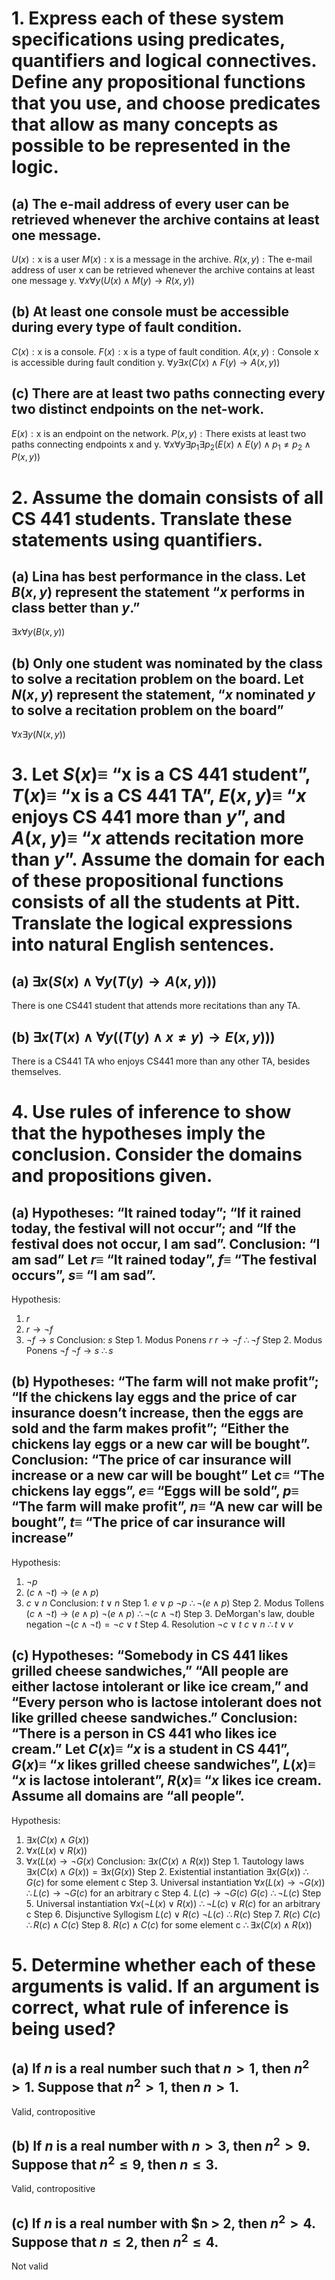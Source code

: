 # 1. Express each of these system specifications using predicates, quantifiers and logical connectives. Define any propositional functions that you use, and choose predicates that allow as many concepts as possible to be represented in the logic.
## (a) The e-mail address of every user can be retrieved whenever the archive contains at least one message.
$U(x):\text{x is a user}$
$M(x):\text{x is a message in the archive.}$
$R(x,y):\text{The e-mail address of user x can be retrieved whenever the archive contains at least one message y.}$
$\forall{x}\forall{y}(U(x)\land M(y)\rightarrow R(x,y))$
## (b) At least one console must be accessible during every type of fault condition.
$C(x):\text{x is a console.}$
$F(x):\text{x is a type of fault condition.}$
$A(x,y):\text{Console x is accessible during fault condition y.}$
$\forall{y}\exists{x}(C(x)\land F(y)\rightarrow A(x,y))$
## (c) There are at least two paths connecting every two distinct endpoints on the net-work.
$E(x):\text{x is an endpoint on the network.}$
$P(x,y):\text{There exists at least two paths connecting endpoints x and y.}$
$\forall{x}\forall{y}\exists{p_{1}}\exists{p_{2}}(E(x)\land E(y)\land p_{1}\neq p_{2}\land P(x,y))$
# 2. Assume the domain consists of all CS 441 students. Translate these statements using quantifiers.
## (a) Lina has best performance in the class. Let $B(x, y)$ represent the statement “$x$ performs in class better than $y$.”
$\exists{x}\forall{y}(B(x,y))$
## (b) Only one student was nominated by the class to solve a recitation problem on the board. Let $N(x, y)$ represent the statement, “$x$ nominated $y$ to solve a recitation problem on the board”
$\forall{x}\exists{y}(N(x,y))$
# 3. Let $S(x) \equiv$ “x is a CS 441 student”, $T(x) \equiv$ “x is a CS 441 TA”, $E(x, y) \equiv$ “$x$ enjoys CS 441 more than $y$”, and $A(x, y) \equiv$ “$x$ attends recitation more than $y$”. Assume the domain for each of these propositional functions consists of all the students at Pitt. Translate the logical expressions into natural English sentences.
## (a) $\exists{x}(S(x) \land \forall{y}(T(y) \rightarrow A(x, y)))$
There is one CS441 student that attends more recitations than any TA.
## (b) $\exists{x}(T(x) \land \forall{y}((T(y) \land x\neq y) \rightarrow E(x, y)))$
There is a CS441 TA who enjoys CS441 more than any other TA, besides themselves.
# 4. Use rules of inference to show that the hypotheses imply the conclusion. Consider the domains and propositions given.
## (a) Hypotheses: “It rained today”; “If it rained today, the festival will not occur”; and “If the festival does not occur, I am sad”. Conclusion: “I am sad” Let $r \equiv$ “It rained today”, $f \equiv$ “The festival occurs”, $s \equiv$ “I am sad”.
Hypothesis:
1. $r$
2. $r\rightarrow \neg{f}$
3. $\neg{f}\rightarrow s$
Conclusion:
$s$
Step 1. Modus Ponens
$r$
$r\rightarrow \neg{f}$
$\therefore \neg{f}$
Step 2. Modus Ponens
$\neg{f}$
$\neg{f}\rightarrow s$
$\therefore s$
## (b) Hypotheses: “The farm will not make profit”; “If the chickens lay eggs and the price of car insurance doesn’t increase, then the eggs are sold and the farm makes profit”; “Either the chickens lay eggs or a new car will be bought”. Conclusion: “The price of car insurance will increase or a new car will be bought” Let $c \equiv$ “The chickens lay eggs”, $e \equiv$ “Eggs will be sold”, $p \equiv$ “The farm will make profit”, $n \equiv$ “A new car will be bought”, $t \equiv$ “The price of car insurance will increase”
Hypothesis:
1. $\neg{p}$
2. $(c\land\neg{t})\rightarrow(e\land p)$
3. $c\lor n$
Conclusion:
$t\lor n$
Step 1.
$e\lor p$
$\neg{p}$
$\therefore \neg{(e\land p)}$
Step 2. Modus Tollens
$(c\land\neg{t})\rightarrow(e\land p)$
$\neg{(e\land p)}$
$\therefore \neg{(c\land\neg{t}})$
Step 3. DeMorgan's law, double negation
$\neg{(c\land\neg{t})}=\neg{c}\lor t$
Step 4. Resolution
$\neg{c}\lor t$
$c\lor n$
$\therefore t\lor v$
## (c) Hypotheses: “Somebody in CS 441 likes grilled cheese sandwiches,” “All people are either lactose intolerant or like ice cream,” and “Every person who is lactose intolerant does not like grilled cheese sandwiches.” Conclusion: “There is a person in CS 441 who likes ice cream.” Let $C(x) \equiv$ “$x$ is a student in CS 441”, $G(x) \equiv$ “$x$ likes grilled cheese sandwiches”, $L(x) \equiv$ “$x$ is lactose intolerant”, $R(x) \equiv$ “$x$ likes ice cream. Assume all domains are “all people”.
Hypothesis:
1. $\exists{x}(C(x)\land G(x))$
2. $\forall{x}(L(x)\lor R(x))$
3. $\forall{x}(L(x)\rightarrow\neg{G(x)}$
Conclusion:
$\exists{x}(C(x)\land R(x))$
Step 1. Tautology laws
$\exists{x}(C(x)\land G(x))=\exists{x}(G(x))$
Step 2. Existential instantiation
$\exists{x}(G(x))$
$\therefore G(c)\text{ for some element c}$
Step 3. Universal instantiation
$\forall{x}(L(x)\rightarrow\neg{G(x)})$
$\therefore L(c)\rightarrow \neg{G(c)}\text{ for an arbitrary c}$
Step 4. 
$L(c)\rightarrow \neg{G(c)}$
$G(c)$
$\therefore \neg{L(c)}$
Step 5. Universal instantiation
$\forall{x}(\neg{L(x)}\lor R(x))$
$\therefore \neg{L(c)} \lor R(c) \text{ for an arbitrary c}$
Step 6. Disjunctive Syllogism
$L(c)\lor R(c)$
$\neg{L(c)}$
$\therefore R(c)$
Step 7.
$R(c)$
$C(c)$
$\therefore R(c)\land C(c)$
Step 8.
$R(c)\land C(c)\text{ for some element c}$
$\therefore \exists{x}(C(x)\land R(x))$
# 5. Determine whether each of these arguments is valid. If an argument is correct, what rule of inference is being used?
## (a) If $n$ is a real number such that $n > 1$, then $n^{2} > 1$. Suppose that $n^{2} > 1$, then $n > 1$.
Valid, contropositive
## (b) If $n$ is a real number with $n > 3$, then $n^{2} > 9$. Suppose that $n^{2} \le 9$, then $n \le 3$.
Valid, contropositive
## (c) If $n$ is a real number with $n > 2, then $n^{2} > 4$. Suppose that $n \le 2$, then $n^{2} \le 4$.
Not valid

